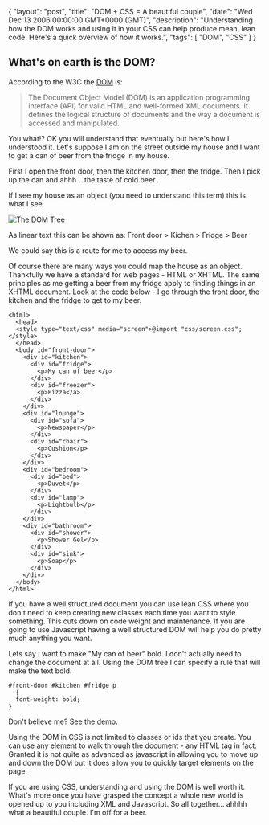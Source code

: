 {
  "layout": "post",
  "title": "DOM + CSS = A beautiful couple",
  "date": "Wed Dec 13 2006 00:00:00 GMT+0000 (GMT)",
  "description": "Understanding how the DOM works and using it in your CSS can help produce mean, lean code. Here's a quick overview of how it works.",
  "tags": [
    "DOM",
    "CSS"
  ]
}

## What's on earth is the DOM?

According to the W3C the [DOM][1] is:

> The Document Object Model (DOM) is an application programming interface (API) for valid HTML and well-formed XML documents. It defines the logical structure of documents and the way a document is accessed and manipulated. 

You what!? OK you will understand that eventually but here's how I understood it. Let's suppose I am on the street outside my house and I want to get a can of beer from the fridge in my house. 

First I open the front door, then the kitchen door, then the fridge. Then I pick up the can and ahhh... the taste of cold beer.

If I see my house as an object (you need to understand this term) this is what I see

![The DOM Tree][2] 

As linear text this can be shown as: Front door > Kichen > Fridge > Beer

We could say this is a route for me to access my beer.

Of course there are many ways you could map the house as an object. Thankfully we have a standard for web pages - HTML or XHTML. The same principles as me getting a beer from my fridge apply to finding things in an XHTML document. Look at the code below - I go through the front door, the kitchen and the fridge to get to my beer. 

    <html>
      <head>
      <style type="text/css" media="screen">@import "css/screen.css";</style>
      </head>
      <body id="front-door">
        <div id="kitchen">
          <div id="fridge">
            <p>My can of beer</p>
          </div>
          <div id="freezer">
            <p>Pizza</a>
          </div>
        </div>
        <div id="lounge">
          <div id="sofa">
            <p>Newspaper</p>
          </div>
          <div id="chair">
            <p>Cushion</p>
          </div>
        </div>
        <div id="bedroom">
          <div id="bed">
            <p>Duvet</p>
          </div>
          <div id="lamp">
            <p>Lightbulb</p>
          </div>
        </div>
        <div id="bathroom">
          <div id="shower">
            <p>Shower Gel</p>
          </div>
          <div id="sink">
            <p>Soap</p>
          </div>
        </div>
      </body>
    </html>

If you have a well structured document you can use lean CSS where you don't need to keep creating new classes each time you want to style something. This cuts down on code weight and maintenance. If you are going to use Javascript having a well structured DOM will help you do pretty much anything you want. 

Lets say I want to make "My can of beer" bold. I don't actually need to change the document at all. Using the DOM tree I can specify a rule that will make the text bold. 

    #front-door #kitchen #fridge p 
      {
      font-weight: bold;
    }

Don't believe me? [See the demo.][3]

Using the DOM in CSS is not limited to classes or ids that you create. You can use any element to walk through the document - any HTML tag in fact. Granted it is not quite as advanced as javascript in allowing you to move up and down the DOM but it does allow you to quickly target elements on the page. 

If you are using CSS, understanding and using the DOM is well worth it. What's more once you have grasped the concept a whole new world is opened up to you including XML and Javascript. So all together... ahhhh what a beautiful couple. I'm off for a beer.

 [1]: http://www.w3.org/TR/DOM-Level-2-Core/introduction.html
 [2]: http://shapeshed.com/images/articles/dom_tree.png 
 [3]: http://shapeshed.com/examples/css-dom/
